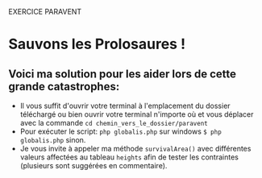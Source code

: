 EXERCICE PARAVENT
# Sauvons les Prolosaures !
## Voici ma solution pour les aider lors de cette grande catastrophes:

- Il vous suffit d'ouvrir votre terminal à l'emplacement du dossier téléchargé ou bien ouvrir votre terminal n'importe où et vous déplacer avec la commande `cd chemin_vers_le_dossier/paravent`
- Pour exécuter le script: `php globalis.php` sur windows `$ php globalis.php` sinon.
- Je vous invite à appeler ma méthode `survivalArea()` avec différentes valeurs affectées au tableau `heights` afin de tester les contraintes (plusieurs sont suggérées en commentaire).
